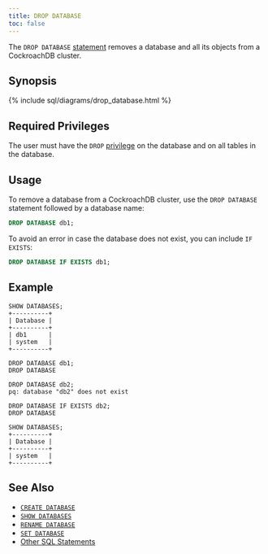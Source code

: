 ```yaml
---
title: DROP DATABASE
toc: false
---
```


The `DROP DATABASE` [statement](sql-statements.html) removes a database and all its objects from a CockroachDB cluster. 

<div id="toc"></div>

## Synopsis

{% include sql/diagrams/drop_database.html %}

## Required Privileges

The user must have the `DROP` [privilege](privileges.html) on the database and on all tables in the database. 

## Usage

To remove a database from a CockroachDB cluster, use the `DROP DATABASE` statement followed by a database name:

~~~ sql
DROP DATABASE db1;
~~~

To avoid an error in case the database does not exist, you can include `IF EXISTS`:

~~~ sql
DROP DATABASE IF EXISTS db1;
~~~

## Example

~~~
SHOW DATABASES;
+----------+
| Database |
+----------+
| db1      |
| system   |
+----------+

DROP DATABASE db1;
DROP DATABASE

DROP DATABASE db2;
pq: database "db2" does not exist

DROP DATABASE IF EXISTS db2;
DROP DATABASE

SHOW DATABASES;
+----------+
| Database |
+----------+
| system   |
+----------+
~~~

## See Also

- [`CREATE DATABASE`](create-database.html)
- [`SHOW DATABASES`](show-databases.html)
- [`RENAME DATABASE`](rename-database.html)
- [`SET DATABASE`](set-database.html)
- [Other SQL Statements](sql-statements.html)